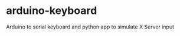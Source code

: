 arduino-keyboard
================

Arduino to serial keyboard and python app to simulate X Server input
